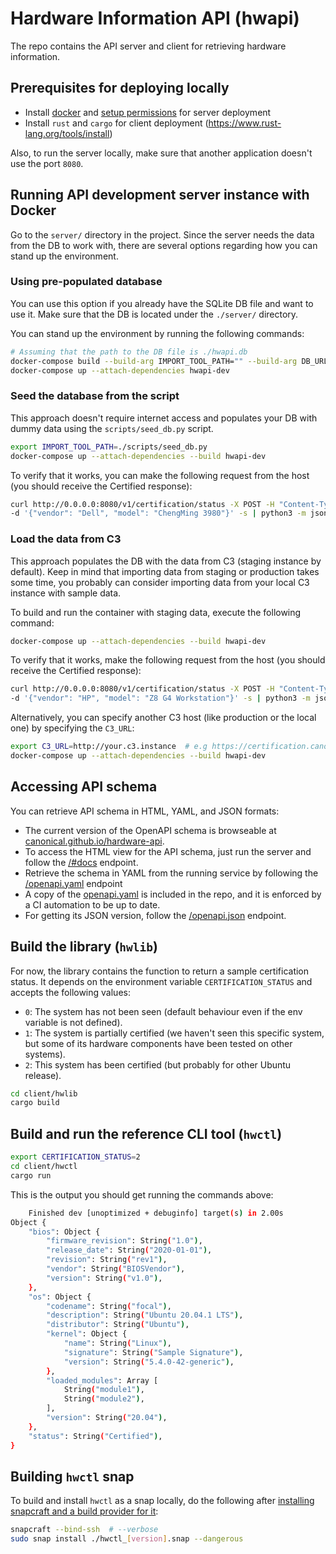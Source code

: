 
# Hardware Information API (hwapi)

The repo contains the API server and client for retrieving hardware information.

## Prerequisites for deploying locally

- Install [docker](https://docs.docker.com/engine/install/ubuntu/) and
  [setup permissions](https://docs.docker.com/engine/install/linux-postinstall/)
  for server deployment
- Install `rust` and `cargo` for client deployment
  (https://www.rust-lang.org/tools/install)

Also, to run the server locally, make sure that another application doesn't use the port `8080`.

## Running API development server instance with Docker

Go to the `server/` directory in the project. Since the server needs the data from the DB to work with,
there are several options regarding how you can stand up the environment.

### Using pre-populated database

You can use this option if you already have the SQLite DB file and want to use it. Make sure that the DB
is located under the `./server/` directory.

You can stand up the environment by running the following commands:

```bash
# Assuming that the path to the DB file is ./hwapi.db
docker-compose build --build-arg IMPORT_TOOL_PATH="" --build-arg DB_URL=sqlite:///./hwapi.db hwapi-dev
docker-compose up --attach-dependencies hwapi-dev
```

### Seed the database from the script

This approach doesn't require internet access and populates your DB with dummy data using the
`scripts/seed_db.py` script.

```bash
export IMPORT_TOOL_PATH=./scripts/seed_db.py
docker-compose up --attach-dependencies --build hwapi-dev
```

To verify that it works, you can make the following request from the host
(you should receive the Certified response):

```bash
curl http://0.0.0.0:8080/v1/certification/status -X POST -H "Content-Type: application/json" \
-d '{"vendor": "Dell", "model": "ChengMing 3980"}' -s | python3 -m json.tool
```

### Load the data from C3

This approach populates the DB with the data from C3 (staging instance by default).
Keep in mind that importing data from staging or production takes some time, you probably
can consider importing data from your local C3 instance with sample data.

To build and run the container with staging data, execute the following command:

```bash
docker-compose up --attach-dependencies --build hwapi-dev
```

To verify that it works, make the following request from the host (you should receive the Certified response):

```bash
curl http://0.0.0.0:8080/v1/certification/status -X POST -H "Content-Type: application/json" \
-d '{"vendor": "HP", "model": "Z8 G4 Workstation"}' -s | python3 -m json.tool
```

Alternatively, you can specify another C3 host (like production or the local one) by specifying the `C3_URL`:

```bash
export C3_URL=http://your.c3.instance  # e.g https://certification.canonical.com
docker-compose up --attach-dependencies --build hwapi-dev
```

## Accessing API schema

You can retrieve API schema in HTML, YAML, and JSON formats:

- The current version of the OpenAPI schema is browseable at
  [canonical.github.io/hardware-api](https://canonical.github.io/hardware-api).
- To access the HTML view for the API schema, just run the server and follow the
  [/#docs](http://127.0.0.1:8080/#docs) endpoint.
- Retrieve the schema in YAML from the running service by following the
  [/openapi.yaml](http://127.0.0.1:8080/v1/openapi.yaml) endpoint
- A copy of the [openapi.yaml](./server/schemas/openapi.yaml) is included in the
  repo, and it is enforced by a CI automation to be up to date.
- For getting its JSON version, follow the
  [/openapi.json](http://127.0.0.1:8080/openapi.json) endpoint.

## Build the library (`hwlib`)

For now, the library contains the function to return a sample certification
status. It depends on the environment variable `CERTIFICATION_STATUS` and
accepts the following values:

- `0`: The system has not been seen (default behaviour even if the env variable
  is not defined).
- `1`: The system is partially certified (we haven't seen this specific system,
  but some of its hardware components have been tested on other systems).
- `2`: This system has been certified (but probably for other Ubuntu release).

```bash
cd client/hwlib
cargo build
```

## Build and run the reference CLI tool (`hwctl`)

```bash
export CERTIFICATION_STATUS=2
cd client/hwctl
cargo run
```

This is the output you should get running the commands above:

```bash
    Finished dev [unoptimized + debuginfo] target(s) in 2.00s
Object {
    "bios": Object {
        "firmware_revision": String("1.0"),
        "release_date": String("2020-01-01"),
        "revision": String("rev1"),
        "vendor": String("BIOSVendor"),
        "version": String("v1.0"),
    },
    "os": Object {
        "codename": String("focal"),
        "description": String("Ubuntu 20.04.1 LTS"),
        "distributor": String("Ubuntu"),
        "kernel": Object {
            "name": String("Linux"),
            "signature": String("Sample Signature"),
            "version": String("5.4.0-42-generic"),
        },
        "loaded_modules": Array [
            String("module1"),
            String("module2"),
        ],
        "version": String("20.04"),
    },
    "status": String("Certified"),
}
```

## Building `hwctl` snap

To build and install `hwctl` as a snap locally, do the following after
[installing snapcraft and a build provider for it](https://snapcraft.io/docs/snapcraft-setup):

```bash
snapcraft --bind-ssh  # --verbose
sudo snap install ./hwctl_[version].snap --dangerous
```
